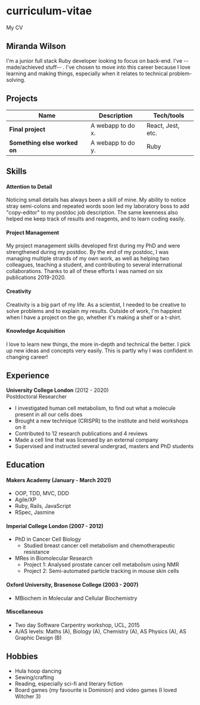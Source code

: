 # curriculum-vitae
My CV




## Miranda Wilson

I'm a junior full stack Ruby developer looking to focus on back-end. I've --made/achieved stuff-- . I've chosen to move into this career because I love learning and making things, especially when it relates to technical problem-solving.

## Projects

| Name                         | Description       | Tech/tools        |
| ---------------------------- | ----------------- | ----------------- |
| **Final project**            | A webapp to do x. | React, Jest, etc. |
| **Something else worked on** | A webapp to do y. | Ruby              |


## Skills
#### Attention to Detail
Noticing small details has always been a skill of mine. My ability to notice stray semi-colons and repeated words soon led my laboratory boss to add "copy-editor" to my postdoc job description. The same keenness also helped me keep track of results and reagents, and to learn coding easily.

#### Project Management
My project management skills developed first during my PhD and were strengthened during my postdoc. By the end of my postdoc, I was managing multiple strands of my own work, as well as helping two colleagues, teaching a student, and contributing to several international collaborations. Thanks to all of these efforts I was named on six publications 2019-2020. 

#### Creativity
Creativity is a big part of my life. As a scientist, I needed to be creative to solve problems and to explain my results. Outside of work, I'm happiest when I have a project on the go, whether it's making a shelf or a t-shirt.

#### Knowledge Acquisition
I love to learn new things, the more in-depth and technical the better. I pick up new ideas and concepts very easily. This is partly why I was confident in changing career!

## Experience

**University College London** (2012 - 2020)  
Postdoctoral Researcher
- I investigated human cell metabolism, to find out what a molecule present in all our cells does
- Brought a new technique (CRISPR) to the institute and held workshops on it
- Contributed to 12 research publications and 4 reviews
- Made a cell line that was licensed by an external company
- Supervised and instructed several undergrad, masters and PhD students

## Education

#### Makers Academy (January - March 2021)

- OOP, TDD, MVC, DDD
- Agile/XP
- Ruby, Rails, JavaScript
- RSpec, Jasmine

#### Imperial College London (2007 - 2012)

- PhD in Cancer Cell Biology
  - Studied breast cancer cell metabolism and chemotherapeutic resistance
- MRes in Biomolecular Research
  - Project 1: Analysed prostate cancer cell metabolism using NMR
  - Project 2: Semi-automated particle tracking in mouse skin cells

#### Oxford University, Brasenose College (2003 - 2007)

- MBiochem in Molecular and Cellular Biochemistry

#### Miscellaneous

 - Two day Software Carpentry workshop, UCL, 2015
 - A/AS levels: Maths (A), Biology (A), Chemistry (A), AS Physics (A), AS Graphic Design (B)

## Hobbies

- Hula hoop dancing
- Sewing/crafting
- Reading, especially sci-fi and literary fiction
- Board games (my favourite is Dominion) and video games (I loved Witcher 3)

